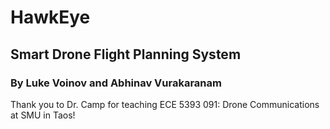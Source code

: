 # HawkEye 
## Smart Drone Flight Planning System
### By Luke Voinov and Abhinav Vurakaranam

Thank you to Dr. Camp for teaching ECE 5393 091: Drone Communications at SMU in Taos!
